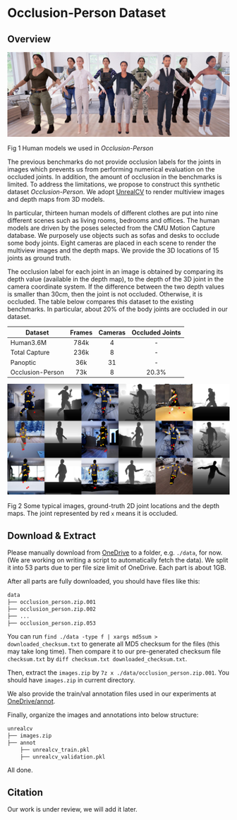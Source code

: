 # Occlusion-Person Dataset

## Overview
![humans](src/humans.jpg)

Fig 1 Human models we used in *Occlusion-Person*

The previous benchmarks do not provide occlusion labels for the joints in images which prevents us from performing numerical evaluation on the occluded joints. In addition, the amount of occlusion in the benchmarks is limited. To address the limitations, we propose to construct this synthetic dataset *Occlusion-Person*. We adopt [UnrealCV](https://unrealcv.org/) to render multiview images and depth maps from 3D models. 

In particular, thirteen human models of different clothes are put into nine different scenes such as living rooms, bedrooms and offices. The human models are driven by the poses selected from the CMU Motion Capture database. We purposely use objects such as sofas and desks to occlude some body joints. Eight cameras are placed in each scene to render the multiview images and the depth maps. We provide the 3D locations of 15 joints as ground truth. 

The occlusion label for each joint in an image is obtained by comparing its depth value (available in the depth map), to the depth of the 3D joint in the camera coordinate system. If the difference between the two depth values is smaller than 30cm, then the joint is not occluded. Otherwise, it is occluded.  The table below compares this dataset to the existing benchmarks. In particular, about 20% of the body joints are occluded in our dataset. 

| Dataset          | Frames | Cameras | Occluded Joints |
|------------------|:------:|:-------:|:---------------:|
| Human3.6M        |  784k  |    4    |        -        |
| Total Capture    |  236k  |    8    |        -        |
| Panoptic         |   36k  |    31   |        -        |
| Occlusion-Person |   73k  |    8    |      20.3%      |

![occluded_joints](src/glance.png)

Fig 2 Some typical images, ground-truth 2D joint locations and the depth maps. The joint represented by red `x` means it is occluded.



## Download & Extract

Please manually download from [OneDrive](https://dllabml-my.sharepoint.com/:f:/g/personal/research_dllabml_onmicrosoft_com/Et_em__avxZBp6DBz3u7uNkBzxazl7QpfzJ0w3JRhWkL4A) to a folder, e.g. `./data`, for now. (We are working on writing a script to automatically fetch the data). We split it into 53 parts due to per file size limit of OneDrive. Each part is about 1GB.

After all parts are fully downloaded, you should have files like this:
```
data
├── occlusion_person.zip.001
├── occlusion_person.zip.002
├── ...
├── occlusion_person.zip.053
```
You can run `find ./data -type f | xargs md5sum > downloaded_checksum.txt` to generate all MD5 checksum for the files (this may take long time). Then compare it to our pre-generated checksum file `checksum.txt` by `diff checksum.txt downloaded_checksum.txt`.

Then, extract the `images.zip` by `7z x ./data/occlusion_person.zip.001`. You should have `images.zip` in current directory.

We also provide the train/val annotation files used in our experiments at [OneDrive/annot](https://dllabml-my.sharepoint.com/:f:/g/personal/research_dllabml_onmicrosoft_com/Esvv1AneSPxLogt4oVRU6XkBCXpynjlcJTfFsNEEgdv3LQ?e=dlODDF). 

Finally, organize the images and annotations into below structure:
```
unrealcv
├── images.zip
├── annot
    ├── unrealcv_train.pkl
    ├── unrealcv_validation.pkl
```

All done.

## Citation
Our work is under review, we will add it later.
